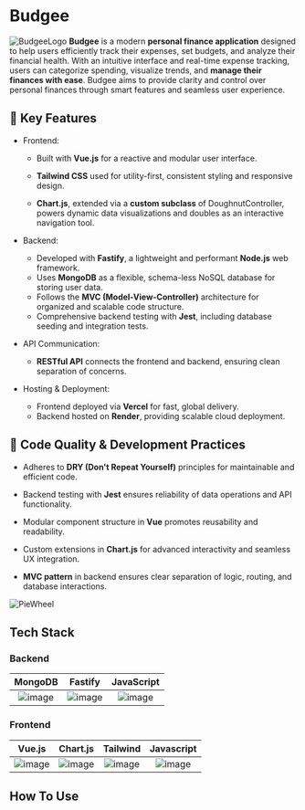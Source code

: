 # Budgee
![BudgeeLogo](https://github.com/user-attachments/assets/cc87eaeb-bb98-4275-aa28-d770a39e1be4)
**Budgee** is a modern **personal finance application** designed to help users efficiently track their expenses, set budgets, and analyze their financial health. With an intuitive interface and real-time expense tracking, users can categorize spending, visualize trends, and **manage their finances with ease**. Budgee aims to provide clarity and control over personal finances through smart features and seamless user experience.


## 🔧 Key Features
- Frontend:
    - Built with **Vue.js** for a reactive and modular user interface.

    - **Tailwind CSS** used for utility-first, consistent styling and responsive design.

    - **Chart.js**, extended via a **custom subclass** of DoughnutController, powers dynamic data visualizations and doubles as an interactive navigation tool.

- Backend:
    - Developed with **Fastify**, a lightweight and performant **Node.js** web framework.
    - Uses **MongoDB** as a flexible, schema-less NoSQL database for storing user data.
    - Follows the **MVC (Model-View-Controller)** architecture for organized and scalable code structure.
    - Comprehensive backend testing with **Jest**, including database seeding and integration tests.
- API Communication:
    - **RESTful API** connects the frontend and backend, ensuring clean separation of concerns.
- Hosting & Deployment:
    - Frontend deployed via **Vercel** for fast, global delivery.
    - Backend hosted on **Render**, providing scalable cloud deployment.

## 🧰 Code Quality & Development Practices
- Adheres to **DRY (Don't Repeat Yourself)** principles for maintainable and efficient code.

- Backend testing with **Jest** ensures reliability of data operations and API functionality.

- Modular component structure in **Vue** promotes reusability and readability.

- Custom extensions in **Chart.js** for advanced interactivity and seamless UX integration.

- **MVC pattern** in backend ensures clear separation of logic, routing, and database interactions.

![PieWheel](https://github.com/user-attachments/assets/cdb762d1-72d9-47bc-b9f0-3d42a675f982)
## Tech Stack
### Backend
 MongoDB         |  Fastify | JavaScript
:-------------------------:|:-------------------------:|:-------------------------:
![image](https://github.com/user-attachments/assets/b4161023-a31b-4b14-9ad5-93f2cd758f2e) | ![image](https://github.com/user-attachments/assets/241726f8-5825-4938-a0af-132f75c40d5c) | ![image](https://github.com/user-attachments/assets/b6af978c-4d49-4188-a972-c1a539e0a247)

### Frontend

 Vue.js        |  Chart.js | Tailwind | Javascript
:-------------------------:|:-------------------------:|:-------------------------:|:-------------------------:
![image](https://github.com/user-attachments/assets/38114ef6-1644-423c-8043-6e3f0685d9af)| ![image](https://github.com/user-attachments/assets/582471bf-427c-43c0-aebb-7956142a5fa3) | ![image](https://github.com/user-attachments/assets/69e12a22-0fae-44c1-902d-78a16dd2252b) | ![image](https://github.com/user-attachments/assets/b6af978c-4d49-4188-a972-c1a539e0a247)

## How To Use
